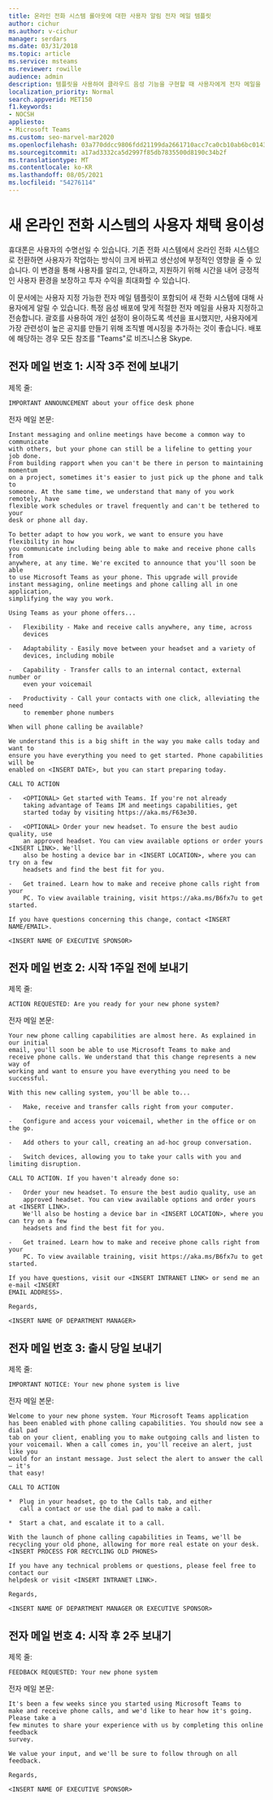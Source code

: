 ```yaml
---
title: 온라인 전화 시스템 롤아웃에 대한 사용자 알림 전자 메일 템플릿
author: cichur
ms.author: v-cichur
manager: serdars
ms.date: 03/31/2018
ms.topic: article
ms.service: msteams
ms.reviewer: rowille
audience: admin
description: 템플릿을 사용하여 클라우드 음성 기능을 구현할 때 사용자에게 전자 메일을 Teams 또는 비즈니스용 Skype.
localization_priority: Normal
search.appverid: MET150
f1.keywords:
- NOCSH
appliesto:
- Microsoft Teams
ms.custom: seo-marvel-mar2020
ms.openlocfilehash: 03a770ddcc9806fdd21199da2661710acc7ca0cb10ab6bc0143267299754ac1b
ms.sourcegitcommit: a17ad3332ca5d2997f85db7835500d8190c34b2f
ms.translationtype: MT
ms.contentlocale: ko-KR
ms.lasthandoff: 08/05/2021
ms.locfileid: "54276114"
---
```

# <a name="facilitate-user-adoption-of-your-new-online-phone-system"></a>새 온라인 전화 시스템의 사용자 채택 용이성

휴대폰은 사용자의 수명선일 수 있습니다. 기존 전화 시스템에서 온라인 전화 시스템으로 전환하면 사용자가 작업하는 방식이 크게 바뀌고 생산성에 부정적인 영향을 줄 수 있습니다. 이 변경을 통해 사용자를 알리고, 안내하고, 지원하기 위해 시간을 내어 긍정적인 사용자 환경을 보장하고 투자 수익을 최대화할 수 있습니다.

이 문서에는 사용자 지정 가능한 전자 메일 템플릿이 포함되어 새 전화 시스템에 대해 사용자에게 알릴 수 있습니다. 특정 음성 배포에 맞게 적절한 전자 메일을 사용자 지정하고 전송합니다. 괄호를 사용하여 개인 설정이 용이하도록 섹션을 표시했지만, 사용자에게 가장 관련성이 높은 공지를 만들기 위해 조직별 메시징을 추가하는 것이 좋습니다. 배포에 해당하는 경우 모든 참조를 "Teams"로 비즈니스용 Skype.

## <a name="email-number-1-send-three-weeks-before-launch"></a>전자 메일 번호 1: 시작 3주 전에 보내기

제목 줄:

```
IMPORTANT ANNOUNCEMENT about your office desk phone
```

전자 메일 본문:

```
Instant messaging and online meetings have become a common way to communicate
with others, but your phone can still be a lifeline to getting your job done.
From building rapport when you can't be there in person to maintaining momentum
on a project, sometimes it's easier to just pick up the phone and talk to
someone. At the same time, we understand that many of you work remotely, have
flexible work schedules or travel frequently and can't be tethered to your
desk or phone all day.

To better adapt to how you work, we want to ensure you have flexibility in how
you communicate including being able to make and receive phone calls from
anywhere, at any time. We're excited to announce that you'll soon be able
to use Microsoft Teams as your phone. This upgrade will provide
instant messaging, online meetings and phone calling all in one application,
simplifying the way you work.

Using Teams as your phone offers...

-   Flexibility - Make and receive calls anywhere, any time, across
    devices

-   Adaptability - Easily move between your headset and a variety of
    devices, including mobile

-   Capability - Transfer calls to an internal contact, external number or
    even your voicemail

-   Productivity - Call your contacts with one click, alleviating the need
    to remember phone numbers

When will phone calling be available?

We understand this is a big shift in the way you make calls today and want to
ensure you have everything you need to get started. Phone capabilities will be
enabled on <INSERT DATE>, but you can start preparing today.

CALL TO ACTION

-   <OPTIONAL> Get started with Teams. If you're not already
    taking advantage of Teams IM and meetings capabilities, get
    started today by visiting https://aka.ms/F63e30.

-   <OPTIONAL> Order your new headset. To ensure the best audio quality, use
    an approved headset. You can view available options or order yours <INSERT LINK>. We'll
    also be hosting a device bar in <INSERT LOCATION>, where you can try on a few
    headsets and find the best fit for you.

-   Get trained. Learn how to make and receive phone calls right from your
    PC. To view available training, visit https://aka.ms/B6fx7u to get started.

If you have questions concerning this change, contact <INSERT NAME/EMAIL>.

<INSERT NAME OF EXECUTIVE SPONSOR>
```

## <a name="email-number-2-send-one-week-before-launch"></a>전자 메일 번호 2: 시작 1주일 전에 보내기

제목 줄:

```
ACTION REQUESTED: Are you ready for your new phone system?
```

전자 메일 본문:

```
Your new phone calling capabilities are almost here. As explained in our initial
email, you'll soon be able to use Microsoft Teams to make and
receive phone calls. We understand that this change represents a new way of
working and want to ensure you have everything you need to be successful.

With this new calling system, you'll be able to...

-   Make, receive and transfer calls right from your computer.

-   Configure and access your voicemail, whether in the office or on the go.

-   Add others to your call, creating an ad-hoc group conversation.

-   Switch devices, allowing you to take your calls with you and limiting disruption.

CALL TO ACTION. If you haven't already done so:

-   Order your new headset. To ensure the best audio quality, use an
    approved headset. You can view available options and order yours at <INSERT LINK>.
    We'll also be hosting a device bar in <INSERT LOCATION>, where you can try on a few
    headsets and find the best fit for you.

-   Get trained. Learn how to make and receive phone calls right from your
    PC. To view available training, visit https://aka.ms/B6fx7u to get started.

If you have questions, visit our <INSERT INTRANET LINK> or send me an e-mail <INSERT
EMAIL ADDRESS>.

Regards,

<INSERT NAME OF DEPARTMENT MANAGER>
```

## <a name="email-number-3-send-on-launch-day"></a>전자 메일 번호 3: 출시 당일 보내기

제목 줄:

```
IMPORTANT NOTICE: Your new phone system is live
```

전자 메일 본문:

```
Welcome to your new phone system. Your Microsoft Teams application
has been enabled with phone calling capabilities. You should now see a dial pad
tab on your client, enabling you to make outgoing calls and listen to
your voicemail. When a call comes in, you'll receive an alert, just like you
would for an instant message. Just select the alert to answer the call – it's
that easy!

CALL TO ACTION

*  Plug in your headset, go to the Calls tab, and either
   call a contact or use the dial pad to make a call. 

*  Start a chat, and escalate it to a call.

With the launch of phone calling capabilities in Teams, we'll be
recycling your old phone, allowing for more real estate on your desk.
<INSERT PROCESS FOR RECYCLING OLD PHONES>

If you have any technical problems or questions, please feel free to contact our
helpdesk or visit <INSERT INTRANET LINK>.

Regards,

<INSERT NAME OF DEPARTMENT MANAGER OR EXECUTIVE SPONSOR>
```

## <a name="email-number-4-send-two-weeks-after-launch"></a>전자 메일 번호 4: 시작 후 2주 보내기

제목 줄:

```
FEEDBACK REQUESTED: Your new phone system
```

전자 메일 본문:

```
It's been a few weeks since you started using Microsoft Teams to
make and receive phone calls, and we'd like to hear how it's going. Please take a
few minutes to share your experience with us by completing this online feedback
survey.

We value your input, and we'll be sure to follow through on all feedback.

Regards,

<INSERT NAME OF EXECUTIVE SPONSOR>
```
